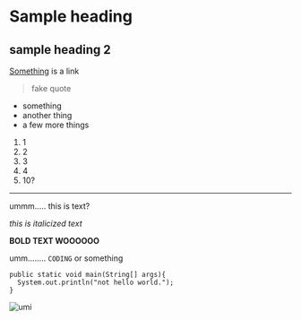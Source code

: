 # Sample heading
## sample heading 2

[Something](https://stocktocon.github.io/cse15l-lab-reports/something.html) is a link

> fake quote

* something
* another thing
* a few more things

1. 1
2. 2
3. 3
4. 4
5. 10?

---

ummm..... this is text?

_this is italicized text_

__BOLD TEXT WOOOOOO__


umm........ `CODING` or something

```
public static void main(String[] args){
  System.out.println("not hello world.");
}
```
![umi](https://static.wikia.nocookie.net/love-live/images/2/26/145_S2Ep10.png/revision/latest?cb=20140609102547)

